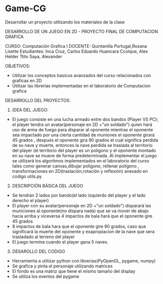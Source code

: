 # Game-CG
Desarrollar un proyecto utilizando los materiales de la clase


DESARROLLO DE UN JUEGO EN 2D - PROYECTO FINAL DE COMPUTACION GRAFICA

CURSO: Computación Grafica I
DOCENTE: Quintanilla Portugal,Roxana Lisette
Estudiantes: Inca Cruz, Carlos Eduardo
             Huancara Ccolque, Alex Helder
             Ttito Saya, Alexander

OBJETIVOS:

- Utilizar los conceptos basicos avanzados del curso relacionados con graficas en 2D
- Utilizar las librerias implementadas en el laboratorio de Computacion grafica

DESARROLLO DEL PROYECTOS:

1. IDEA DEL JUEGO: 
- El juego consiste en una lucha armado entre dos bandos (Player VS PC); el player tendra un avatar(personaje en 2D +"un soldado") quien hará uso de arma de fuego para disparar al oponente mientras el oponente sea impactado por una cierta cantidad de muniones el oponente girará 45 grados , despues el oponente gira 90 grados el cual significa perdida de su nave y muerte, entonces la nave perdida se traslada al territorio del player (el territorio del player es un poligono y el oponente montado en su nave se mueve de forma predeterminada. Al implementar el juego se utilizará los algoritmos implementados en el laboratorio del curso tales como generar canvas,dibujar poligono, rellenar poligono , transformaciones en 2D(traslación,rotación y reflexión) anexado en codigo utils.py

2. DESCRIPCIÓN BÁSICA DEL JUEGO
- Se tendrán 2 lados por bando(el lado izquierdo del player y el lado derecho el player)
- El player con su avatar(personaje en 2D +"un soldado") disparará las municiones al oponente(no dispara nada) que se va mover de abajo hacia arriba y viceversa
4 impactos de bala hará que el oponente gire 45 grados
- 8 impactos de bala hara que el oponente gire 90 grados, caso que significará la muerte del oponente y exapropiacion de la nave que sera trasladado al terreno del player
- El juego termina cuando el player gana 5 naves.

3. DESAROLLO DEL CODIGO
- Herramienta a utilizar python con librerias(PyOpenGL, pygame, numpy)
- Se grafica y pinta el personaje utilizando matrices
- El fondo es una matriz  que tiene el mismo tamaño del display
- Se utiliza los eventos del pygame
